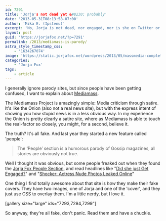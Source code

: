 ```yaml
---
id: 7291
title: 'Jorja's not dead yet &#8230; probably'
date: '2013-05-31T08:13:58-07:00'
author: 'Mika E. (Ipstenu)'
excerpt: 'No, Jorja is not dead, nor engaged, nor is she on Twitter or going Gangham style.'
layout: post
guid: 'https://jorjafox.net/?p=7291'
permalink: /2013/mediamass-is-parody/
astra_style_timestamp_css:
    - '1634267074'
image: 'https://static.jorjafox.net/wordpress/2013/05/massmedia-complete.png'
categories:
    - 'Jorja Fox'
tags:
    - article
---
```


I generally ignore parody sites, but since people have been getting confused, I want to explain about <a href="http://en.mediamass.net/">Mediamass</a>.

The Mediamass Project is amazingly simple: Media criticism through satire. It's like the Onion (also not a real news site), but with the express intent of showing you how stupid news is in a less obvious way. In my experience the Onion is pretty clearly a satire site, where as Mediamass is able to touch the real-factor so closely, you might, for a second, believe it.

The truth? It's all fake. And last year they started a new feature called 'people':
<blockquote>The ‘People’ section is a humorous parody of Gossip magazines, all stories are obviously not true.</blockquote>
Well I thought it was obvious, but some people freaked out when they found the <a href="http://en.mediamass.net/people/jorja-fox">Jorja Fox People Section</a>, and read headlines like "<a title="Jorja Fox engaged?" href="http://en.mediamass.net/people/jorja-fox/engaged.html">Did she just Get Engaged?</a>" and "<a title="Jorja Fox Nude Photos Leaked Online" href="http://en.mediamass.net/people/jorja-fox/nude-pics.html">Shocker: Actress Nude Photos Leaked Online</a>"

One thing I find totally awesome about that site is _how_ they make their fake covers. They have two images, one of Jorja and one of the 'cover', and they just use CSS to overlay them. I'm a little nerdy, but I love it.

[gallery size="large" ids="7293,7294,7299"]

So anyway, they're all fake, don't panic. Read them and have a chuckle.
